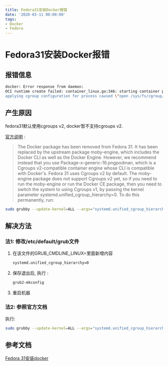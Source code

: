 ```yaml
---
title: Fedora31安装Docker报错
date: '2020-03-11 00:00:00'
tags:
- Docker
- Fedora
---
```

# Fedora31安装Docker报错

## 报错信息

```bash
docker: Error response from daemon: 
OCI runtime create failed: container_linux.go:346: starting container process caused "process_linux.go:297: 
applying cgroup configuration for process caused \"open /sys/fs/cgroup/docker/cpuset.cpus.effective: no such file or directory\"": unknown.
```

## 产生原因

fedora31默认使用cgroups v2, docker暂不支持cgroups v2.

[官方说明](https://fedoraproject.org/wiki/Common_F31_bugs#Docker_package_no_longer_available_and_will_not_run_by_default_.28due_to_switch_to_cgroups_v2.29) :
> The Docker package has been removed from Fedora 31. It has been replaced by the upstream package moby-engine, which includes the Docker CLI as well as the Docker Engine. However, we recommend instead that you use Package-x-generic-16.pngpodman, which is a Cgroups v2-compatible container engine whose CLI is compatible with Docker's. Fedora 31 uses Cgroups v2 by default. The moby-engine package does not support Cgroups v2 yet, so if you need to run the moby-engine or run the Docker CE package, then you need to switch the system to using Cgroups v1, by passing the kernel parameter systemd.unified_cgroup_hierarchy=0. To do this permanently, run:
```bash
sudo grubby --update-kernel=ALL --args="systemd.unified_cgroup_hierarchy=0"
```

## 解决方法

### 法1: 修改/etc/default/grub文件

1. 在该文件的GRUB_CMDLINE_LINUX=里面新增内容

   ```bash
   systemd.unified_cgroup_hierarchy=0
   ```

2. 保存退出后, 执行 :

   ```bash
   grub2-mkconfig
   ```

3. 重启机器


### 法2: 参照官方文档

执行:
```bash
sudo grubby --update-kernel=ALL --args="systemd.unified_cgroup_hierarchy=0"
```


## 参考文档
[Fedora 31安装docker](https://blog.csdn.net/QQ_DNS/article/details/103542133)
